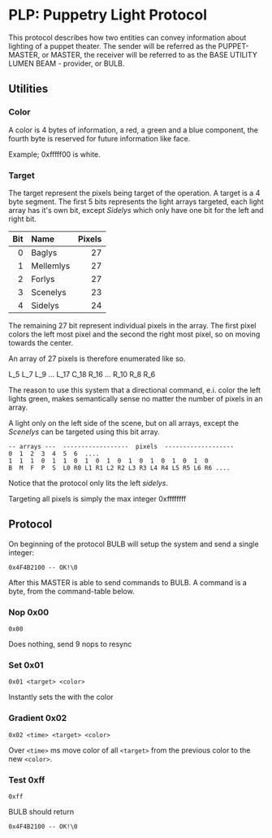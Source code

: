 # PLP: Puppetry Light Protocol

This protocol describes how two entities can convey information about
lighting of a puppet theater. The sender will be referred as the
PUPPET-MASTER, or MASTER, the receiver will be referred to as the BASE
UTILITY LUMEN BEAM - provider, or BULB.

## Utilities

### Color

A color is 4 bytes of information, a red, a green and a blue component, 
the fourth byte is reserved for future information like face.

Example; 0xfffff00 is white.

### Target

The target represent the pixels being target of the operation. A target
is a 4 byte segment. The first 5 bits represents the light arrays
targeted, each light array has it's own bit, except *Sidelys* which 
only have one bit for the left and right bit.

| Bit | Name      | Pixels |
|----:|:----------|-------:|
| 0   | Baglys    | 27     |
| 1   | Mellemlys | 27     |
| 2   | Forlys    | 27     |
| 3   | Scenelys  | 23     |
| 4   | Sidelys   | 24     |

The remaining 27 bit represent individual pixels in the array. The
first pixel colors the left most pixel and the second the right most
pixel, so on moving towards the center.

An array of 27 pixels is therefore enumerated like so.

L_5 L_7 L_9 ... L_17 C_18 R_16 ... R_10 R_8 R_6

The reason to use this system that a directional command, e.i. color the
left lights green, makes semantically sense no matter the number of
pixels in an array.


A light only on the left side of the scene, but on all arrays, except
the *Scenelys* can be targeted using this bit array.
```
-- arrays ---  ------------------  pixels  -------------------
0  1  2  3  4  5  6  ....                   
1  1  1  0  1  1  0  1  0  1  0  1  0  1  0  1  0  1  0
B  M  F  P  S  L0 R0 L1 R1 L2 R2 L3 R3 L4 R4 L5 R5 L6 R6 .... 
```

Notice that the protocol only lits the left *sidelys*.

Targeting all pixels is simply the max integer 0xffffffff

## Protocol 
On beginning of the protocol BULB will setup the system and send
a single integer:
```
0x4F4B2100 -- OK!\0
```

After this MASTER is able to send commands to BULB. A command is 
a byte, from the command-table below. 

### Nop 0x00
```
0x00
```
Does nothing, send 9 nops to resync
### Set 0x01
```
0x01 <target> <color> 
```
Instantly sets the <target> with the color <color> 

### Gradient 0x02
```
0x02 <time> <target> <color> 
```
Over `<time>` ms move color of all `<target>` from the previous color to the
new `<color>`.

### Test 0xff
```
0xff
```
BULB should return
```
0x4F4B2100 -- OK!\0
```




